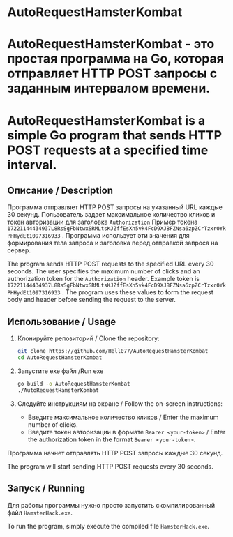 


# AutoRequestHamsterKombat

# AutoRequestHamsterKombat - это простая программа на Go, которая отправляет HTTP POST запросы с заданным интервалом времени.

# AutoRequestHamsterKombat is a simple Go program that sends HTTP POST requests at a specified time interval.

## Описание / Description

Программа отправляет HTTP POST запросы на указанный URL каждые 30 секунд. Пользователь задает максимальное количество кликов и токен авторизации для заголовка `Authorization`  Пример токена `17221144434937L8RsSgFbNtwxSRMLtsKJZffEsXn5vk4FcD9XJ8FZNsa6zpZCrTzxr0YkPHHydEt1097316933` . Программа использует эти значения для формирования тела запроса и заголовка перед отправкой запроса на сервер.

The program sends HTTP POST requests to the specified URL every 30 seconds. The user specifies the maximum number of clicks and an authorization token for the `Authorization` header. Example token is `17221144434937L8RsSgFbNtwxSRMLtsKJZffEsXn5vk4FcD9XJ8FZNsa6zpZCrTzxr0YkPHHydEt1097316933` . The program uses these values ​​to form the request body and header before sending the request to the server.

## Использование / Usage

1. Клонируйте репозиторий / Clone the repository:

    ```bash
    git clone https://github.com/Hell077/AutoRequestHamsterKombat
    cd AutoRequestHamsterKombat
    ```

2. Запустите exe файл /Run exe 

    ```bash
    go build -o AutoRequestHamsterKombat
    ./AutoRequestHamsterKombat
    ```

3. Следуйте инструкциям на экране / Follow the on-screen instructions:

    - Введите максимальное количество кликов / Enter the maximum number of clicks.
    - Введите токен авторизации в формате `Bearer <your-token>` / Enter the authorization token in the format `Bearer <your-token>`.

Программа начнет отправлять HTTP POST запросы каждые 30 секунд.

The program will start sending HTTP POST requests every 30 seconds.

## Запуск / Running

Для работы программы нужно просто запустить скомпилированный файл `HamsterHack.exe`.

To run the program, simply execute the compiled file `HamsterHack.exe`.


